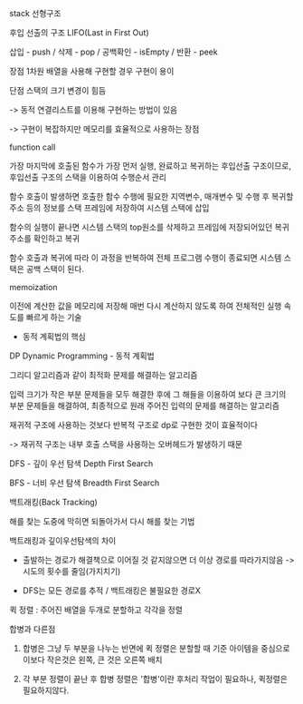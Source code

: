 stack 선형구조

후입 선출의 구조 LIFO(Last in First Out)

삽입 - push / 삭제 - pop / 공백확인 - isEmpty / 반환 - peek

장점 1차원 배열을 사용해 구현할 경우 구현이 용이 

단점 스택의 크기 변경이 힘듬 

-> 동적 연결리스트를 이용해 구현하는 방법이 있음

-> 구현이 복잡하지만 메모리를 효율적으로 사용하는 장점

function call 

가장 마지막에 호출된 함수가 가장 먼저 실행, 완료하고 복귀하는 후입선출 구조이므로, 후입선출 구조의 스택을 이용하여 수행순서 관리 

함수 호출이 발생하면 호출한 함수 수행에 필요한 지역변수, 매개변수 및 수행 후 복귀할 주소 등의 정보를 스택 프레임에 저장하여 시스템 스택에 삽입

함수의 실행이 끝나면 시스템 스택의 top원소를 삭제하고 프레임에 저장되어있던 복귀주소를 확인하고 복귀 

함수 호출과 복귀에 따라 이 과정을 반복하여 전체 프로그램 수행이 종료되면 시스템 스택은 공백 스택이 된다. 

memoization  

이전에 계산한 값을 메모리에 저장해 매번 다시 계산하지 않도록 하여 전체적인 실행 속도를 빠르게 하는 기술 

- 동적 계획법의 핵심

DP Dynamic Programming - 동적 계획법

그리디 알고리즘과 같이 최적화 문제를 해결하는 알고리즘

입력 크기가 작은 부분 문제들을 모두 해결한 후에 그 해들을 이용하여 보다 큰 크기의 부분 문제들을 해결하여, 최종적으로 원래 주어진 입력의 문제를 해결하는 알고리즘

재귀적 구조에 사용하는 것보다 반복적 구조로 dp로 구현한 것이 효율적이다

-> 재귀적 구조는 내부 호출 스택을 사용하는 오버헤드가 발생하기 때문

DFS - 깊이 우선 탐색  Depth First Search

BFS - 너비 우선 탐색 Breadth First Search

백트래킹(Back Tracking)

해를 찾는 도중에 막히면 되돌아가서 다시 해를 찾는 기법

백트래킹과 깊이우선탐색의 차이 

- 출발하는 경로가 해결책으로 이어질 것 같지않으면 더 이상 경로를 따라가지않음 -> 시도의 횟수를 줄임(가지치기)

- DFS는 모든 경로를 추적 / 백트래킹은 불필요한 경로X

퀵 정렬 : 주어진 배열을 두개로 분할하고 각각을 정렬

합병과 다른점 

1. 합병은 그냥 두 부분을 나누는 반면에  퀵 정렬은 분할할 때 기준 아이템을 중심으로 이보다 작은것은 왼쪽, 큰 것은 오른쪽 배치

2. 각 부분 정렬이 끝난 후 합병 정렬은 '합병'이란 후처리 작업이 필요하나, 퀵정렬은 필요하지않다.
